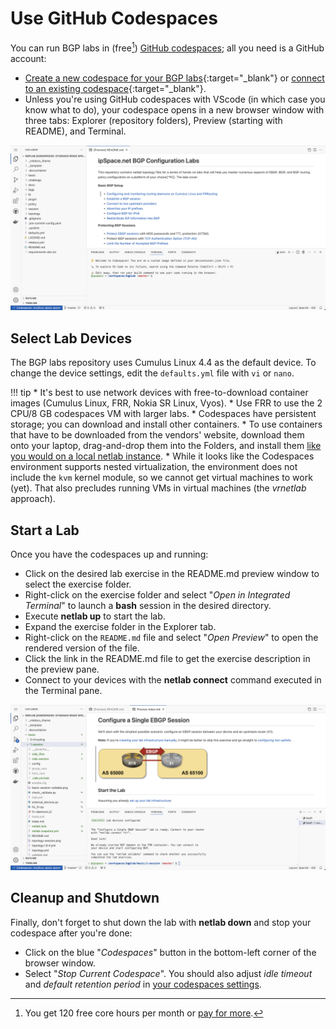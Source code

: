 # Use GitHub Codespaces

You can run BGP labs in (free[^UTAP]) [GitHub codespaces](https://docs.github.com/en/codespaces/overview); all you need is a GitHub account:

* [Create a new codespace for your BGP labs](https://github.com/codespaces/new/bgplab/bgplab){:target="_blank"} or [connect to an existing codespace](https://github.com/codespaces){:target="_blank"}.
* Unless you're using GitHub codespaces with VScode (in which case you know what to do), your codespace opens in a new browser window with three tabs: Explorer (repository folders), Preview (starting with README), and Terminal.

[^UTAP]: You get 120 free core hours per month or [pay for more](https://docs.github.com/en/billing/managing-billing-for-github-codespaces/about-billing-for-github-codespaces).

[![](img/codespaces-start.png)](img/codespaces-start.png)

## Select Lab Devices

The BGP labs repository uses Cumulus Linux 4.4 as the default device. To change the device settings, edit the `defaults.yml` file with `vi` or `nano`.
    
!!! tip
    * It's best to use network devices with free-to-download container images (Cumulus Linux, FRR, Nokia SR Linux, Vyos).
    * Use FRR to use the 2 CPU/8 GB codespaces VM with larger labs.
    * Codespaces have persistent storage; you can download and install other containers.
    * To use containers that have to be downloaded from the vendors' website, download them onto your laptop, drag-and-drop them into the Folders, and install them [like you would on a local netlab instance](https://netlab.tools/labs/clab/#container-images).
    * While it looks like the Codespaces environment supports nested virtualization, the environment does not include the `kvm` kernel module, so we cannot get virtual machines to work (yet). That also precludes running VMs in virtual machines (the *vrnetlab* approach).

## Start a Lab

Once you have the codespaces up and running:

* Click on the desired lab exercise in the README.md preview window to select the exercise folder.
* Right-click on the exercise folder and select "*Open in Integrated Terminal*" to launch a **bash** session in the desired directory.
* Execute **netlab up** to start the lab.
* Expand the exercise folder in the Explorer tab.
* Right-click on the `README.md` file and select "_Open Preview_" to open the rendered version of the file.
* Click the link in the README.md file to get the exercise description in the preview pane.
* Connect to your devices with the **netlab connect** command executed in the Terminal pane.

[![](img/codespaces-lab.png)](img/codespaces-lab.png)

## Cleanup and Shutdown

Finally, don't forget to shut down the lab with **netlab down** and stop your codespace after you're done:

* Click on the blue "*Codespaces*" button in the bottom-left corner of the browser window.
* Select "*Stop Current Codespace*". You should also adjust *idle timeout* and *default retention period* in [your codespaces settings](https://github.com/settings/codespaces).